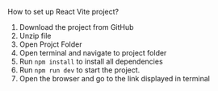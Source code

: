 How to set up React Vite project?

1. Download the project from GitHub
2. Unzip file
3. Open Projct Folder
4. Open terminal and navigate to project folder
5. Run `npm install` to install all dependencies
6. Run `npm run dev` to start the project.
7. Open the browser and go to the link displayed in terminal  
